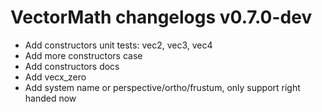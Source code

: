 # VectorMath changelogs v0.7.0-dev
- Add constructors unit tests: vec2, vec3, vec4
- Add more constructors case
- Add constructors docs
- Add vecx_zero
- Add system name or perspective/ortho/frustum, only support right handed now